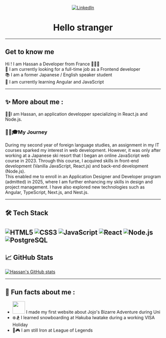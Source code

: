 <div align="center">

[![LinkedIn](https://img.shields.io/badge/LinkedIn-0A66C2?style=for-the-badge&logo=linkedin&logoColor=white)](https://www.linkedin.com/in/hassan-layeb/)
#                                             Hello stranger 

---
</div>

##  Get to know me

Hi ! I am Hassan a Developer from France 👨🏽‍💻<br>
🔎 I am currently looking for a full-time job as a Frontend developer<br> 
📚 I am a former Japanese / English speaker student <br>
🎯 I am currently learning Angular and JavaScript<br>

---
## ✨  More about me : <br> 
👋🏽I am Hassan, an application developper specializing in React.js and Node.js.
<h3>👨🏾🎓My Journey</h3>
During my second year of foreign language studies, an assignment in my IT courses sparked my interest in web development. However, it was only after working at a Japanese ski resort that I began an online JavaScript web course in 2023. 
Through this course, I acquired skills in front-end development (Vanilla JavaScript, React.js) and back-end development (Node.js).<br> 
This enabled me to enroll in an Application Designer and Developer program (admitted) in 2025, where I am further enhancing my skills in design and project management.
I have also explored new technologies such as Angular, TypeScript, Next.js, and Nest.js.

---
## 🛠️ Tech Stack

![HTML5](https://img.shields.io/badge/HTML5-E34F26?style=for-the-badge&logo=html5&logoColor=white)
![CSS3](https://img.shields.io/badge/CSS3-1572B6?style=for-the-badge&logo=css3&logoColor=white)
![JavaScript](https://img.shields.io/badge/JavaScript-F7DF1E?style=for-the-badge&logo=javascript&logoColor=black)
![React](https://img.shields.io/badge/React-61DAFB?style=for-the-badge&logo=react&logoColor=black)
![Node.js](https://img.shields.io/badge/Node.js-339933?style=for-the-badge&logo=nodedotjs&logoColor=white)
![PostgreSQL](https://img.shields.io/badge/PostgreSQL-336791?style=for-the-badge&logo=postgresql&logoColor=white)
---
## 📈 GitHub Stats
<!--GitHub stats from https://github.com/anuraghazra/github-readme-stats -->
[![Hassan's GitHub stats](https://github-readme-stats.vercel.app/api?username=Mudadaa&theme=ambient_gradient)](https://github.com/anuraghazra/github-readme-stats)

---
## 🤪 Fun facts about me :
* <img src ="https://github.com/user-attachments/assets/971a893c-3cab-464c-8c2b-9b97d98494b5" width="40"> I made my first website about Jojo's Bizarre Adventure during Uni
* ❄️🏂 I learned snowboarding at Hakuba Iwatake during a working VISA Holiday
* 🦾🎮 I am still Iron at League of Legends



